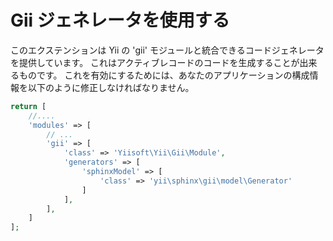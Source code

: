 Gii ジェネレータを使用する
==========================

このエクステンションは Yii の 'gii' モジュールと統合できるコードジェネレータを提供しています。
これはアクティブレコードのコードを生成することが出来るものです。
これを有効にするためには、あなたのアプリケーションの構成情報を以下のように修正しなければなりません。

```php
return [
    //....
    'modules' => [
        // ...
        'gii' => [
            'class' => 'Yiisoft\Yii\Gii\Module',
            'generators' => [
                'sphinxModel' => [
                    'class' => 'yii\sphinx\gii\model\Generator'
                ]
            ],
        ],
    ]
];
```
